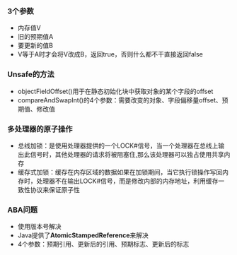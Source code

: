 ### 3个参数
- 内存值V
- 旧的预期值A
- 要更新的值B
- V等于A时才会将V改成B，返回true，否则什么都不干直接返回false

### Unsafe的方法
- objectFieldOffset()用于在静态初始化块中获取对象的某个字段的offset
- compareAndSwapInt()的4个参数：需要改变的对象、字段偏移量offset、预期值、修改值

### 多处理器的原子操作
- 总线加锁：是使用处理器提供的一个LOCK#信号，当一个处理器在总线上输出此信号时，其他处理器的请求将被阻塞住,那么该处理器可以独占使用共享内存
- 缓存式加锁：缓存在内存区域的数据如果在加锁期间，当它执行锁操作写回内存时，处理器不在输出LOCK#信号，而是修改内部的内存地址，利用缓存一致性协议来保证原子性

### ABA问题
- 使用版本号解决
- Java提供了**AtomicStampedReference**来解决
- 4个参数：预期引用、更新后的引用、预期标志、更新后的标志
